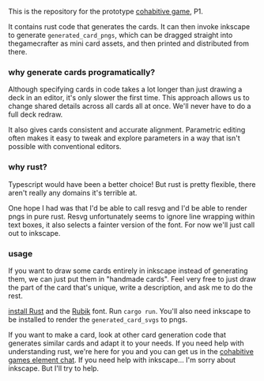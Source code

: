 This is the repository for the prototype [cohabitive game](https://makopool.com/peacewagers.html), P1.

It contains rust code that generates the cards. It can then invoke inkscape to generate `generated_card_pngs`, which can be dragged straight into thegamecrafter as mini card assets, and then printed and distributed from there.

### why generate cards programatically?

Although specifying cards in code takes a lot longer than just drawing a deck in an editor, it's only slower the first time. This approach allows us to change shared details across all cards all at once. We'll never have to do a full deck redraw.

It also gives cards consistent and accurate alignment. Parametric editing often makes it easy to tweak and explore parameters in a way that isn't possible with conventional editors.

### why rust?

Typescript would have been a better choice! But rust is pretty flexible, there aren't really any domains it's terrible at.

One hope I had was that I'd be able to call resvg and I'd be able to render pngs in pure rust. Resvg unfortunately seems to ignore line wrapping within text boxes, it also selects a fainter version of the font. For now we'll just call out to inkscape.

### usage

If you want to draw some cards entirely in inkscape instead of generating them, we can just put them in "handmade cards". Feel very free to just draw the part of the card that's unique, write a description, and ask me to do the rest.

[install Rust](https://www.rust-lang.org/tools/install) and the [Rubik](https://fonts.google.com/specimen/Rubik) font. Run `cargo run`. You'll also need inkscape to be installed to render the `generated_card_svgs` to pngs.

If you want to make a card, look at other card generation code that generates similar cards and adapt it to your needs. If you need help with understanding rust, we're here for you and you can get us in the [cohabitive games element chat](https://matrix.to/#/#peacewagers:matrix.org). If you need help with inkscape... I'm sorry about inkscape. But I'll try to help.